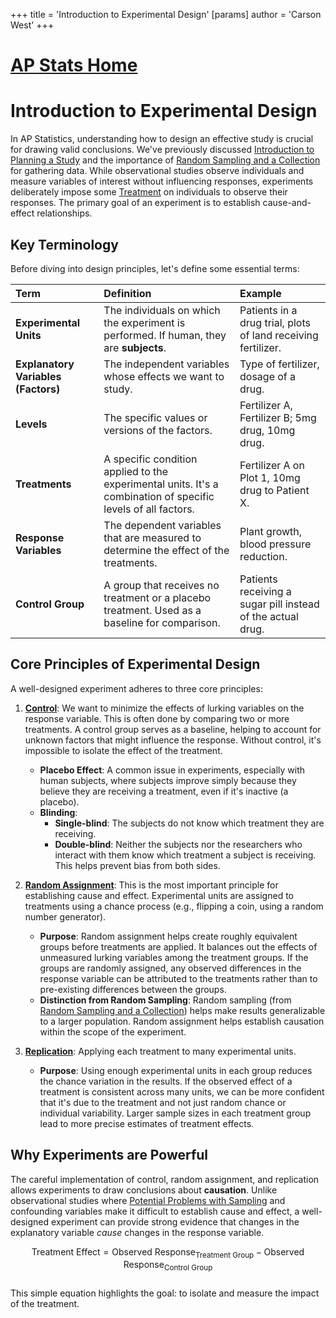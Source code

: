 +++
 title = 'Introduction to Experimental Design'
[params]
	author = 'Carson West'
+++
# [AP Stats Home](./../ap-stats-home/)
# Introduction to Experimental Design

In AP Statistics, understanding how to design an effective study is crucial for drawing valid conclusions. We've previously discussed [Introduction to Planning a Study](./../introduction-to-planning-a-study/) and the importance of [Random Sampling and a Collection](./../random-sampling-and-a-collection/) for gathering data. While observational studies observe individuals and measure variables of interest without influencing responses, experiments deliberately impose some [Treatment](./../treatment/) on individuals to observe their responses. The primary goal of an experiment is to establish cause-and-effect relationships.

## Key Terminology

Before diving into design principles, let's define some essential terms:

| Term               | Definition                                                                  | Example                                                                          |
| :----------------- | :-------------------------------------------------------------------------- | :------------------------------------------------------------------------------- |
| **Experimental Units** | The individuals on which the experiment is performed. If human, they are **subjects**. | Patients in a drug trial, plots of land receiving fertilizer.                     |
| **Explanatory Variables (Factors)** | The independent variables whose effects we want to study.                     | Type of fertilizer, dosage of a drug.                                            |
| **Levels**         | The specific values or versions of the factors.                             | Fertilizer A, Fertilizer B; 5mg drug, 10mg drug.                                 |
| **Treatments**     | A specific condition applied to the experimental units. It's a combination of specific levels of all factors. | Fertilizer A on Plot 1, 10mg drug to Patient X.                                  |
| **Response Variables** | The dependent variables that are measured to determine the effect of the treatments. | Plant growth, blood pressure reduction.                                          |
| **Control Group**  | A group that receives no treatment or a placebo treatment. Used as a baseline for comparison. | Patients receiving a sugar pill instead of the actual drug.                       |

## Core Principles of Experimental Design

A well-designed experiment adheres to three core principles:

1.  **[Control](./../control/)**: We want to minimize the effects of lurking variables on the response variable. This is often done by comparing two or more treatments. A control group serves as a baseline, helping to account for unknown factors that might influence the response. Without control, it's impossible to isolate the effect of the treatment.
    *   **Placebo Effect**: A common issue in experiments, especially with human subjects, where subjects improve simply because they believe they are receiving a treatment, even if it's inactive (a placebo).
    *   **Blinding**:
        *   **Single-blind**: The subjects do not know which treatment they are receiving.
        *   **Double-blind**: Neither the subjects nor the researchers who interact with them know which treatment a subject is receiving. This helps prevent bias from both sides.

2.  **[Random Assignment](./../random-assignment/)**: This is the most important principle for establishing cause and effect. Experimental units are assigned to treatments using a chance process (e.g., flipping a coin, using a random number generator).
    *   **Purpose**: Random assignment helps create roughly equivalent groups before treatments are applied. It balances out the effects of unmeasured lurking variables among the treatment groups. If the groups are randomly assigned, any observed differences in the response variable can be attributed to the treatments rather than to pre-existing differences between the groups.
    *   **Distinction from Random Sampling**: Random sampling (from [Random Sampling and a Collection](./../random-sampling-and-a-collection/)) helps make results generalizable to a larger population. Random assignment helps establish causation within the scope of the experiment.

3.  **[Replication](./../replication/)**: Applying each treatment to many experimental units.
    *   **Purpose**: Using enough experimental units in each group reduces the chance variation in the results. If the observed effect of a treatment is consistent across many units, we can be more confident that it's due to the treatment and not just random chance or individual variability. Larger sample sizes in each treatment group lead to more precise estimates of treatment effects.

## Why Experiments are Powerful

The careful implementation of control, random assignment, and replication allows experiments to draw conclusions about **causation**. Unlike observational studies where [Potential Problems with Sampling](./../potential-problems-with-sampling/) and confounding variables make it difficult to establish cause and effect, a well-designed experiment can provide strong evidence that changes in the explanatory variable *cause* changes in the response variable.

 $$  \text{Treatment Effect} = \text{Observed Response}_{\text{Treatment Group}} - \text{Observed Response}_{\text{Control Group}}  $$  
This simple equation highlights the goal: to isolate and measure the impact of the treatment.